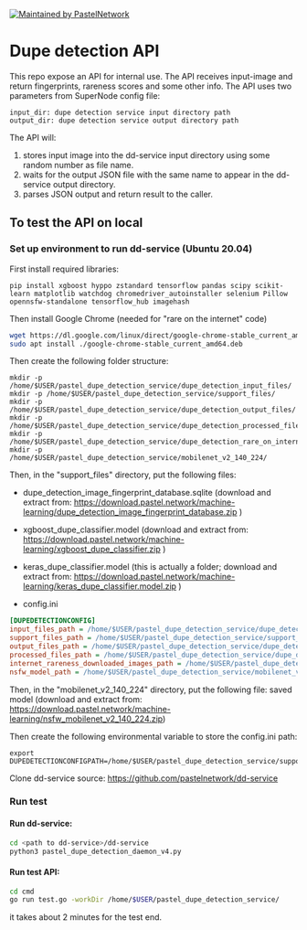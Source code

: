 [![Maintained by PastelNetwork](https://img.shields.io/badge/maintained%20by-pastel.network-%235849a6.svg)](https://pastel.network)

# Dupe detection API

This repo expose an API for internal use.
The API receives input-image and return fingerprints, rareness scores and some other info.
The API uses two parameters from SuperNode config file:
```
input_dir: dupe detection service input directory path
output_dir: dupe detection service output directory path
```

The API will:
1. stores input image into the dd-service input directory  using some random number as file name.
2. waits for the output JSON file with the same name to appear in the dd-service output directory.
3. parses JSON output and return result to the caller.

## To test the API on local

### Set up environment to run dd-service (Ubuntu 20.04)

First install required libraries:    
```
pip install xgboost hyppo zstandard tensorflow pandas scipy scikit-learn matplotlib watchdog chromedriver_autoinstaller selenium Pillow opennsfw-standalone tensorflow_hub imagehash
```
Then install Google Chrome (needed for "rare on the internet" code)
```bash
wget https://dl.google.com/linux/direct/google-chrome-stable_current_amd64.deb
sudo apt install ./google-chrome-stable_current_amd64.deb
```
Then create the following folder structure:

```
mkdir -p /home/$USER/pastel_dupe_detection_service/dupe_detection_input_files/
mkdir -p /home/$USER/pastel_dupe_detection_service/support_files/
mkdir -p /home/$USER/pastel_dupe_detection_service/dupe_detection_output_files/
mkdir -p /home/$USER/pastel_dupe_detection_service/dupe_detection_processed_files/
mkdir -p /home/$USER/pastel_dupe_detection_service/dupe_detection_rare_on_internet/
mkdir -p /home/$USER/pastel_dupe_detection_service/mobilenet_v2_140_224/
```

Then, in the "support_files" directory, put the following files:

* dupe_detection_image_fingerprint_database.sqlite (download and extract from: https://download.pastel.network/machine-learning/dupe_detection_image_fingerprint_database.zip )

* xgboost_dupe_classifier.model (download and extract from: https://download.pastel.network/machine-learning/xgboost_dupe_classifier.zip )

* keras_dupe_classifier.model (this is actually a folder; download and extract from: https://download.pastel.network/machine-learning/keras_dupe_classifier.model.zip )

* config.ini
```ini
[DUPEDETECTIONCONFIG]
input_files_path = /home/$USER/pastel_dupe_detection_service/dupe_detection_input_files/
support_files_path = /home/$USER/pastel_dupe_detection_service/support_files/
output_files_path = /home/$USER/pastel_dupe_detection_service/dupe_detection_output_files/
processed_files_path = /home/$USER/pastel_dupe_detection_service/dupe_detection_processed_files/
internet_rareness_downloaded_images_path = /home/$USER/pastel_dupe_detection_service/dupe_detection_rare_on_internet/
nsfw_model_path = /home/$USER/pastel_dupe_detection_service/mobilenet_v2_140_224/

```

Then, in the "mobilenet_v2_140_224" directory, put the following file:
saved model (download and extract from: https://download.pastel.network/machine-learning/nsfw_mobilenet_v2_140_224.zip)

Then create the following environmental variable to store the config.ini path:
```
export DUPEDETECTIONCONFIGPATH=/home/$USER/pastel_dupe_detection_service/support_files/config.ini
```

Clone dd-service source: https://github.com/pastelnetwork/dd-service

### Run test

#### Run dd-service:
```bash
cd <path to dd-service>/dd-service
python3 pastel_dupe_detection_daemon_v4.py
```

#### Run test API:
```bash
cd cmd
go run test.go -workDir /home/$USER/pastel_dupe_detection_service/
```
it takes about 2 minutes for the test end.
